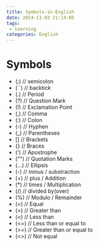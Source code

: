 ```yaml
---
title: Symbols-in-English
date: 2024-11-03 21:14:05
tags:
 - learning
categories: English
---
```

# Symbols
 - (;) // semicolon
 - (``) // backtick
 - (.) // Period
 - (?) // Question Mark
 - (!) // Exclamation Point
 - (,) // Comma
 - (:) // Colon
 - (-) // Hyphen
 - (_) // Parentheses
 - [] // Brackets
 - {} // Braces
 - (') // Apostrophe
 - ("") // Quotation Marks
 - (...) // Ellipsis
 - (-) // minus / substraction
 - (+) // plus / Addition
 - (*) // times / Multiplication
 - (/) // divided by(over)
 - (%) // Modulo / Remainder
 - (=) // Equal
 - (>) // Greater than
 - (<) // Less than
 - (<=) // Less than or equal to
 - (>=) // Greater than or equal to
 - (<>) // Not equal
